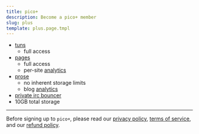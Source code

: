 ```yaml
---
title: pico+
description: Become a pico+ member
slug: plus
template: plus.page.tmpl
---
```


- [tuns](/tuns)
  - full access
- [pages](/pgs)
  - full access
  - per-site [analytics](/analytics)
- [prose](/prose)
  - no inherent storage limits
  - blog [analytics](/analytics)
- [private irc bouncer](/bouncer)
- 10GB total storage

<hr class="my-4" />

Before signing up to `pico+`, please read our [privacy policy](/privacy),
[terms of service](/ops), and our [refund policy](/ops#refund-policy).
